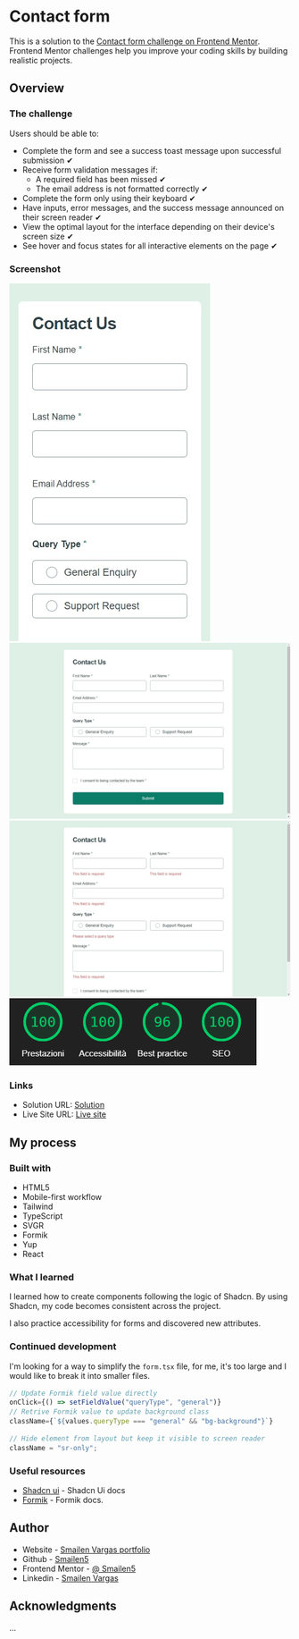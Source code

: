 # Contact form

This is a solution to the [Contact form challenge on Frontend Mentor](https://www.frontendmentor.io/challenges/contact-form--G-hYlqKJj). Frontend Mentor challenges help you improve your coding skills by building realistic projects.

## Overview

### The challenge

Users should be able to:

- Complete the form and see a success toast message upon successful submission ✔
- Receive form validation messages if:
  - A required field has been missed ✔
  - The email address is not formatted correctly ✔
- Complete the form only using their keyboard ✔
- Have inputs, error messages, and the success message announced on their screen reader ✔
- View the optimal layout for the interface depending on their device's screen size ✔
- See hover and focus states for all interactive elements on the page ✔

### Screenshot

![smartphone](./screenshot/smartphone.jpeg)
![desktop](./screenshot/desktop.jpeg)
![desktop](./screenshot/desktop%20error.jpeg)
![ligthouse score](./screenshot/litgthouse-result.PNG)

### Links

- Solution URL: [Solution](https://github.com/Smailen5/Frontend-Mentor-Challenge/tree/main/contact-form)
- Live Site URL: [Live site](https://deft-taiyaki-8b9fbf.netlify.app/)

## My process

### Built with

- HTML5
- Mobile-first workflow
- Tailwind
- TypeScript
- SVGR
- Formik
- Yup
- React


### What I learned

I learned how to create components following the logic of Shadcn. By using Shadcn, my code becomes consistent across the project.

I also practice accessibility for forms and discovered new attributes.

### Continued development

I'm looking for a way to simplify the `form.tsx` file, for me, it's too large and I would like to break it into smaller files.

```jsx
// Update Formik field value directly
onClick={() => setFieldValue("queryType", "general")}
// Retrive Formik value to update background class
className={`${values.queryType === "general" && "bg-background"}`}
```

```jsx
// Hide element from layout but keep it visible to screen reader
className = "sr-only";
```

### Useful resources

- [Shadcn ui](https://ui.shadcn.com/) - Shadcn Ui docs
- [Formik](https://formik.org/docs/tutorial) - Formik docs.

## Author

- Website - [Smailen Vargas portfolio](https://smailenvargas.com/)
- Github - [Smailen5](https://github.com/Smailen5)
- Frontend Mentor - [@ Smailen5](https://www.frontendmentor.io/profile/Smailen5)
- Linkedin - [Smailen Vargas](https://www.linkedin.com/in/smailen-vargas/)

## Acknowledgments

...
